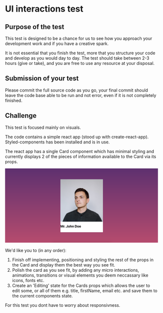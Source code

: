 # UI interactions test
 

## Purpose of the test

This test is designed to be a chance for us to see how you approach your development work and if you have a creative spark.  

It is not essential that you finish the test, more that you structure your code and develop as you would day to day. The test should take between 2-3 hours (give or take), and you are free to use any resource at your disposal.  

## Submission of your test

Please commit the full source code as you go, your final commit should leave the code base able to be run and not error, even if it is not completely finished. 

## Challenge

This test is focused mainly on visuals.

The code contains a simple react app (stood up with create-react-app). Styled-components has been installed and is in use.

The react app has a single Card component which has minimal styling and currently displays 2 of the pieces of information available to the Card via its props.

![initial comp](./brief-assets/initial-component.png)

We'd like you to (in any order):

1. Finish off implementing, positioning and styling the rest of the props in the Card and display them the best way you see fit.
2. Polish the card as you see fit, by adding any micro interactions, animations, transitions or visual elements you deem neccassary like icons, fonts etc.
3. Create an 'Editing' state for the Cards props which allows the user to edit some, or all of them e.g. title, firstName, email etc. and save them to the current components state.

For this test you dont have to worry about responsivness.


 